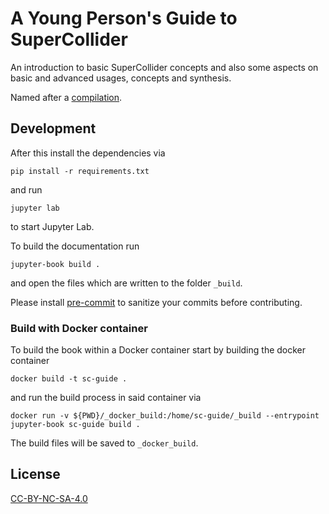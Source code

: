 # A Young Person's Guide to SuperCollider

An introduction to basic SuperCollider concepts and also some aspects on basic and advanced usages, concepts and synthesis.

Named after a [compilation](https://en.wikipedia.org/wiki/A_Young_Person%27s_Guide_to_King_Crimson).

## Development

After this install the dependencies via

```shell
pip install -r requirements.txt
```

and run

```shell
jupyter lab
```

to start Jupyter Lab.

To build the documentation run

```shell
jupyter-book build .
```

and open the files which are written to the folder `_build`.

Please install [pre-commit](https://pre-commit.com/) to sanitize your commits before contributing.

### Build with Docker container

To build the book within a Docker container start by building the docker container

```shell
docker build -t sc-guide .
```

and run the build process in said container via

```shell
docker run -v ${PWD}/_docker_build:/home/sc-guide/_build --entrypoint jupyter-book sc-guide build .
```

The build files will be saved to `_docker_build`.

## License

[CC-BY-NC-SA-4.0](https://tldrlegal.com/license/creative-commons-attribution-noncommercial-sharealike-4.0-international-(cc-by-nc-sa-4.0))
